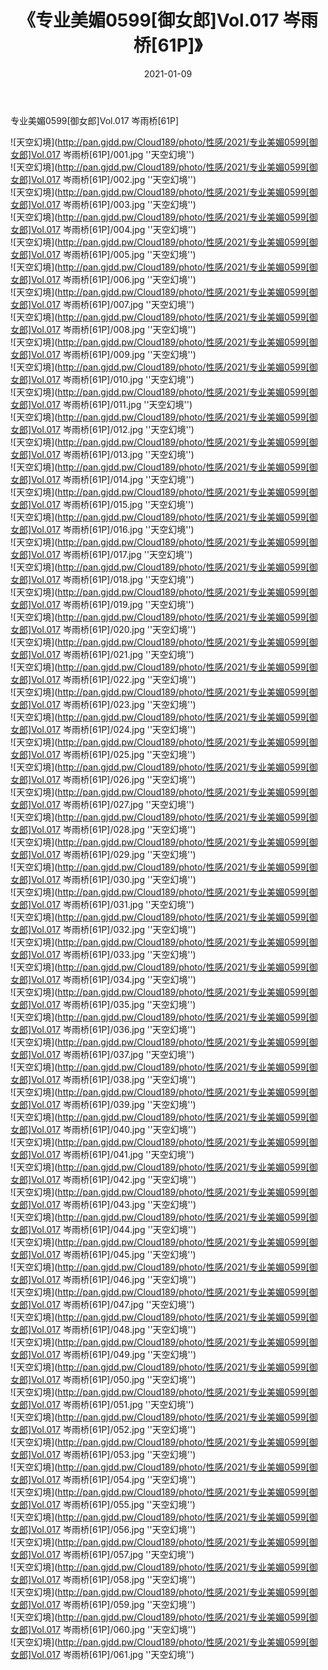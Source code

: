 ﻿---
layout: post
title:  《专业美媚0599[御女郎]Vol.017 岑雨桥[61P]》
date:   2021-01-09
img: http://pan.gjdd.pw/Cloud189/photo/性感/2021/专业美媚0599[御女郎]Vol.017 岑雨桥[61P]/000.jpg
categories: [美女, 性感, 泳衣]
---

专业美媚0599[御女郎]Vol.017 岑雨桥[61P]



![天空幻境](http://pan.gjdd.pw/Cloud189/photo/性感/2021/专业美媚0599[御女郎]Vol.017 岑雨桥[61P]/001.jpg ''天空幻境'') <br>
![天空幻境](http://pan.gjdd.pw/Cloud189/photo/性感/2021/专业美媚0599[御女郎]Vol.017 岑雨桥[61P]/002.jpg ''天空幻境'') <br>
![天空幻境](http://pan.gjdd.pw/Cloud189/photo/性感/2021/专业美媚0599[御女郎]Vol.017 岑雨桥[61P]/003.jpg ''天空幻境'') <br>
![天空幻境](http://pan.gjdd.pw/Cloud189/photo/性感/2021/专业美媚0599[御女郎]Vol.017 岑雨桥[61P]/004.jpg ''天空幻境'') <br>
![天空幻境](http://pan.gjdd.pw/Cloud189/photo/性感/2021/专业美媚0599[御女郎]Vol.017 岑雨桥[61P]/005.jpg ''天空幻境'') <br>
![天空幻境](http://pan.gjdd.pw/Cloud189/photo/性感/2021/专业美媚0599[御女郎]Vol.017 岑雨桥[61P]/006.jpg ''天空幻境'') <br>
![天空幻境](http://pan.gjdd.pw/Cloud189/photo/性感/2021/专业美媚0599[御女郎]Vol.017 岑雨桥[61P]/007.jpg ''天空幻境'') <br>
![天空幻境](http://pan.gjdd.pw/Cloud189/photo/性感/2021/专业美媚0599[御女郎]Vol.017 岑雨桥[61P]/008.jpg ''天空幻境'') <br>
![天空幻境](http://pan.gjdd.pw/Cloud189/photo/性感/2021/专业美媚0599[御女郎]Vol.017 岑雨桥[61P]/009.jpg ''天空幻境'') <br>
![天空幻境](http://pan.gjdd.pw/Cloud189/photo/性感/2021/专业美媚0599[御女郎]Vol.017 岑雨桥[61P]/010.jpg ''天空幻境'') <br>
![天空幻境](http://pan.gjdd.pw/Cloud189/photo/性感/2021/专业美媚0599[御女郎]Vol.017 岑雨桥[61P]/011.jpg ''天空幻境'') <br>
![天空幻境](http://pan.gjdd.pw/Cloud189/photo/性感/2021/专业美媚0599[御女郎]Vol.017 岑雨桥[61P]/012.jpg ''天空幻境'') <br>
![天空幻境](http://pan.gjdd.pw/Cloud189/photo/性感/2021/专业美媚0599[御女郎]Vol.017 岑雨桥[61P]/013.jpg ''天空幻境'') <br>
![天空幻境](http://pan.gjdd.pw/Cloud189/photo/性感/2021/专业美媚0599[御女郎]Vol.017 岑雨桥[61P]/014.jpg ''天空幻境'') <br>
![天空幻境](http://pan.gjdd.pw/Cloud189/photo/性感/2021/专业美媚0599[御女郎]Vol.017 岑雨桥[61P]/015.jpg ''天空幻境'') <br>
![天空幻境](http://pan.gjdd.pw/Cloud189/photo/性感/2021/专业美媚0599[御女郎]Vol.017 岑雨桥[61P]/016.jpg ''天空幻境'') <br>
![天空幻境](http://pan.gjdd.pw/Cloud189/photo/性感/2021/专业美媚0599[御女郎]Vol.017 岑雨桥[61P]/017.jpg ''天空幻境'') <br>
![天空幻境](http://pan.gjdd.pw/Cloud189/photo/性感/2021/专业美媚0599[御女郎]Vol.017 岑雨桥[61P]/018.jpg ''天空幻境'') <br>
![天空幻境](http://pan.gjdd.pw/Cloud189/photo/性感/2021/专业美媚0599[御女郎]Vol.017 岑雨桥[61P]/019.jpg ''天空幻境'') <br>
![天空幻境](http://pan.gjdd.pw/Cloud189/photo/性感/2021/专业美媚0599[御女郎]Vol.017 岑雨桥[61P]/020.jpg ''天空幻境'') <br>
![天空幻境](http://pan.gjdd.pw/Cloud189/photo/性感/2021/专业美媚0599[御女郎]Vol.017 岑雨桥[61P]/021.jpg ''天空幻境'') <br>
![天空幻境](http://pan.gjdd.pw/Cloud189/photo/性感/2021/专业美媚0599[御女郎]Vol.017 岑雨桥[61P]/022.jpg ''天空幻境'') <br>
![天空幻境](http://pan.gjdd.pw/Cloud189/photo/性感/2021/专业美媚0599[御女郎]Vol.017 岑雨桥[61P]/023.jpg ''天空幻境'') <br>
![天空幻境](http://pan.gjdd.pw/Cloud189/photo/性感/2021/专业美媚0599[御女郎]Vol.017 岑雨桥[61P]/024.jpg ''天空幻境'') <br>
![天空幻境](http://pan.gjdd.pw/Cloud189/photo/性感/2021/专业美媚0599[御女郎]Vol.017 岑雨桥[61P]/025.jpg ''天空幻境'') <br>
![天空幻境](http://pan.gjdd.pw/Cloud189/photo/性感/2021/专业美媚0599[御女郎]Vol.017 岑雨桥[61P]/026.jpg ''天空幻境'') <br>
![天空幻境](http://pan.gjdd.pw/Cloud189/photo/性感/2021/专业美媚0599[御女郎]Vol.017 岑雨桥[61P]/027.jpg ''天空幻境'') <br>
![天空幻境](http://pan.gjdd.pw/Cloud189/photo/性感/2021/专业美媚0599[御女郎]Vol.017 岑雨桥[61P]/028.jpg ''天空幻境'') <br>
![天空幻境](http://pan.gjdd.pw/Cloud189/photo/性感/2021/专业美媚0599[御女郎]Vol.017 岑雨桥[61P]/029.jpg ''天空幻境'') <br>
![天空幻境](http://pan.gjdd.pw/Cloud189/photo/性感/2021/专业美媚0599[御女郎]Vol.017 岑雨桥[61P]/030.jpg ''天空幻境'') <br>
![天空幻境](http://pan.gjdd.pw/Cloud189/photo/性感/2021/专业美媚0599[御女郎]Vol.017 岑雨桥[61P]/031.jpg ''天空幻境'') <br>
![天空幻境](http://pan.gjdd.pw/Cloud189/photo/性感/2021/专业美媚0599[御女郎]Vol.017 岑雨桥[61P]/032.jpg ''天空幻境'') <br>
![天空幻境](http://pan.gjdd.pw/Cloud189/photo/性感/2021/专业美媚0599[御女郎]Vol.017 岑雨桥[61P]/033.jpg ''天空幻境'') <br>
![天空幻境](http://pan.gjdd.pw/Cloud189/photo/性感/2021/专业美媚0599[御女郎]Vol.017 岑雨桥[61P]/034.jpg ''天空幻境'') <br>
![天空幻境](http://pan.gjdd.pw/Cloud189/photo/性感/2021/专业美媚0599[御女郎]Vol.017 岑雨桥[61P]/035.jpg ''天空幻境'') <br>
![天空幻境](http://pan.gjdd.pw/Cloud189/photo/性感/2021/专业美媚0599[御女郎]Vol.017 岑雨桥[61P]/036.jpg ''天空幻境'') <br>
![天空幻境](http://pan.gjdd.pw/Cloud189/photo/性感/2021/专业美媚0599[御女郎]Vol.017 岑雨桥[61P]/037.jpg ''天空幻境'') <br>
![天空幻境](http://pan.gjdd.pw/Cloud189/photo/性感/2021/专业美媚0599[御女郎]Vol.017 岑雨桥[61P]/038.jpg ''天空幻境'') <br>
![天空幻境](http://pan.gjdd.pw/Cloud189/photo/性感/2021/专业美媚0599[御女郎]Vol.017 岑雨桥[61P]/039.jpg ''天空幻境'') <br>
![天空幻境](http://pan.gjdd.pw/Cloud189/photo/性感/2021/专业美媚0599[御女郎]Vol.017 岑雨桥[61P]/040.jpg ''天空幻境'') <br>
![天空幻境](http://pan.gjdd.pw/Cloud189/photo/性感/2021/专业美媚0599[御女郎]Vol.017 岑雨桥[61P]/041.jpg ''天空幻境'') <br>
![天空幻境](http://pan.gjdd.pw/Cloud189/photo/性感/2021/专业美媚0599[御女郎]Vol.017 岑雨桥[61P]/042.jpg ''天空幻境'') <br>
![天空幻境](http://pan.gjdd.pw/Cloud189/photo/性感/2021/专业美媚0599[御女郎]Vol.017 岑雨桥[61P]/043.jpg ''天空幻境'') <br>
![天空幻境](http://pan.gjdd.pw/Cloud189/photo/性感/2021/专业美媚0599[御女郎]Vol.017 岑雨桥[61P]/044.jpg ''天空幻境'') <br>
![天空幻境](http://pan.gjdd.pw/Cloud189/photo/性感/2021/专业美媚0599[御女郎]Vol.017 岑雨桥[61P]/045.jpg ''天空幻境'') <br>
![天空幻境](http://pan.gjdd.pw/Cloud189/photo/性感/2021/专业美媚0599[御女郎]Vol.017 岑雨桥[61P]/046.jpg ''天空幻境'') <br>
![天空幻境](http://pan.gjdd.pw/Cloud189/photo/性感/2021/专业美媚0599[御女郎]Vol.017 岑雨桥[61P]/047.jpg ''天空幻境'') <br>
![天空幻境](http://pan.gjdd.pw/Cloud189/photo/性感/2021/专业美媚0599[御女郎]Vol.017 岑雨桥[61P]/048.jpg ''天空幻境'') <br>
![天空幻境](http://pan.gjdd.pw/Cloud189/photo/性感/2021/专业美媚0599[御女郎]Vol.017 岑雨桥[61P]/049.jpg ''天空幻境'') <br>
![天空幻境](http://pan.gjdd.pw/Cloud189/photo/性感/2021/专业美媚0599[御女郎]Vol.017 岑雨桥[61P]/050.jpg ''天空幻境'') <br>
![天空幻境](http://pan.gjdd.pw/Cloud189/photo/性感/2021/专业美媚0599[御女郎]Vol.017 岑雨桥[61P]/051.jpg ''天空幻境'') <br>
![天空幻境](http://pan.gjdd.pw/Cloud189/photo/性感/2021/专业美媚0599[御女郎]Vol.017 岑雨桥[61P]/052.jpg ''天空幻境'') <br>
![天空幻境](http://pan.gjdd.pw/Cloud189/photo/性感/2021/专业美媚0599[御女郎]Vol.017 岑雨桥[61P]/053.jpg ''天空幻境'') <br>
![天空幻境](http://pan.gjdd.pw/Cloud189/photo/性感/2021/专业美媚0599[御女郎]Vol.017 岑雨桥[61P]/054.jpg ''天空幻境'') <br>
![天空幻境](http://pan.gjdd.pw/Cloud189/photo/性感/2021/专业美媚0599[御女郎]Vol.017 岑雨桥[61P]/055.jpg ''天空幻境'') <br>
![天空幻境](http://pan.gjdd.pw/Cloud189/photo/性感/2021/专业美媚0599[御女郎]Vol.017 岑雨桥[61P]/056.jpg ''天空幻境'') <br>
![天空幻境](http://pan.gjdd.pw/Cloud189/photo/性感/2021/专业美媚0599[御女郎]Vol.017 岑雨桥[61P]/057.jpg ''天空幻境'') <br>
![天空幻境](http://pan.gjdd.pw/Cloud189/photo/性感/2021/专业美媚0599[御女郎]Vol.017 岑雨桥[61P]/058.jpg ''天空幻境'') <br>
![天空幻境](http://pan.gjdd.pw/Cloud189/photo/性感/2021/专业美媚0599[御女郎]Vol.017 岑雨桥[61P]/059.jpg ''天空幻境'') <br>
![天空幻境](http://pan.gjdd.pw/Cloud189/photo/性感/2021/专业美媚0599[御女郎]Vol.017 岑雨桥[61P]/060.jpg ''天空幻境'') <br>
![天空幻境](http://pan.gjdd.pw/Cloud189/photo/性感/2021/专业美媚0599[御女郎]Vol.017 岑雨桥[61P]/061.jpg ''天空幻境'') <br>